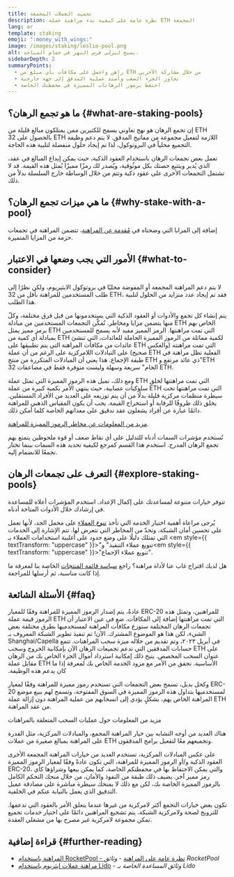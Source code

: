 ```yaml
---
title: تجميد العملات المجمعة
description: نظرة عامة على كيفية بدء مراهنة عملة ETH المجمعة
lang: ar
template: staking
emoji: ":money_with_wings:"
image: /images/staking/leslie-pool.png
alt: يسبح ليزلي فرس النهر في حمام السباحة.
sidebarDepth: 2
summaryPoints:
  - راهن واحصل على مكافآت بأي مبلغ من ETH من خلال مشاركة الآخرين
  - تجاوز الجزء الصعب وأسند عملية المدقق إلى جهة خارجية
  - احتفظ برموز الرهانات المميزة في محفظتك الخاصة
---
```


## ما هو تجمع الرهان؟ {#what-are-staking-pools}

إن تجمع الرهان هو نهج تعاوني يسمح للكثيرين ممن يمتلكون مبالغ قليلة من ETH بالحصول على 32 ETH اللازمة لتفعيل مجموعة من مفاتيح المدقق. لا يتم دعم وظيفة التجميع محلياً في البروتوكول، لذا تم إيجاد حلول منفصلة لتلبية هذه الحاجة.

تعمل بعض تجمعات الرهان باستخدام العقود الذكية، حيث يمكن إيداع المبالغ في عقد، الذي يُدير ويتتبع حصتك بكل موثُوقية، ويُصدر لك رمزًا مميزًا يُمثل هذه القيمة. قد لا تشتمل التجمعات الأخرى على عقود ذكية وتتم من خلال الوساطة خارج السلسلة بدلاً من ذلك.

## ما هي ميزات تجمع الرهان؟ {#why-stake-with-a-pool}

إضافة إلى المزايا التي وضحناه في [مُقدمة عن المراهنة](/staking/)، تتضمن المراهنة في تجمعات حزمة من المزايا المتميزة.

<CardGrid>
  <Card title="حاجز مشاركة منخفض" emoji="🐟" description="Not a whale? No problem. Most staking pools let you stake virtually any amount of ETH by joining forces with other stakers, unlike staking solo which requires 32 ETH." />
  <Card title="المراهنة اليوم" emoji=":stopwatch:" description="Staking with a pool is as easy as a token swap. No need to worry about hardware setup and node maintenance. Pools allow you to deposit your ETH which enables node operators to run validators. Rewards are then distributed to contributors minus a fee for node operations." />
  <Card title="مراهنة الرموز المميزة" emoji=":droplet:" description="Many staking pools provide a token that represents a claim on your staked ETH and the rewards it generates. This allows you to make use of your staked ETH, e.g. as collateral in DeFi applications." />
</CardGrid>

<StakingComparison page="pools" />

## الأمور التي يجب وضعها في اﻻعتبار {#what-to-consider}

لا يتم دعم المراهنة المجمعة أو المفوضة محليًا في بروتوكول اﻻيثيريوم، ولكن نظرًا إلى طلب المستخدمين للمراهنة بأقل من 32 ETH، فقد تم إيجاد عدد متزايد من الحلول لتلبية هذا الطلب.

يتم إنشاء كل تجمع والأدوات أو العقود الذكية التي يستخدمونها من قبل فرق مختلفة، وكلّ منها يتضمن مزايا ومخاطر. تُمكِّن التجمعات المستخدمين من مبادلة ETH الخاص بهم برمز مميز يمثل ETH التي تمت مراهنتها. الرمز المميز مفيد لأنه يسمح للمستخدمين بمبادلة أي كمية من ETH لكمية مماثلة من الرموز المميزة الحاملة للعائدات، التي تنشئ عائدات من مكافأت المراهنة التي يتم تطبيقها على ETH التي تمت مراهنته (والعكس صحيح) على التبادلات اللامركزية على الرغم من أن عملة ETH الفعلية تظل مراهنة في طبقة الإجماع. هذا يعني أن المبادلات المتكررة من منتج ETH ذي عائد مرتفع و"ETH الخام" سريعة وسهلة وليست متوفرة فقط في مضاعفات 32 ETH.

ومع ذلك، تميل هذه الرموز المميزة التي تمثل عملة ETH التي تمت مراهنتها لخلق سلوكيات عصابية، حيث ينتهي الأمر بكمية كبيرة من عملة ETH التي تمت مراهنتها تحت سيطرة منظمات مركزية قليلة بدلًا من أن يتم توزيعه على العديد من الأفراد المستقلين. يخلق ذلك ظروفًا للرقابة أو استخراج القيمة. يجب أن يكون المقياس الذهبي للمراهنة دائمًا عبارة عن أفراد يشغلون عقد تدقيق على معداتهم الخاصة كلما أمكن ذلك.

[مزيد من المعلومات عن مخاطر الرموز المميزة للمراهنة](https://notes.ethereum.org/@djrtwo/risks-of-lsd).

تُستخدم مؤشرات السمات أدناه للتدليل على أي نقاط ضعف أو قوة ملحوظين يتمتع بهم تجمع الرهان المدرج. استخدم هذا القسم كمرجع لكيفية تحديد هذه السمات بينما تختار تجمعًا للانضمام إليه.

<StakingConsiderations page="pools" />

## التعرف على تجمعات الرهان {#explore-staking-pools}

تتوفر خيارات متنوعة لمساعدتك على إكمال الإعداد. استخدم المؤشرات أعلاه للمساعدة في إرشادك خلال الأدوات المتاحة أدناه.

<ProductDisclaimer />

<StakingProductsCardGrid category="pools" />

يُرجى مراعاة أهمية اختيار الخدمة التي تأخذ [تنوع العملاء](/developers/docs/nodes-and-clients/client-diversity/) على محمل الجد، لأنها تعمل على تحسين أمان الشبكة، وتحدّ من المخاطر التي تتعرض لها. تتم الإشارة إلى الخدمات التي تمتلك دليلًا على وضع حدود على أغلبية استخدامات العملاء بـ <em style={{ textTransform: "uppercase" }}>"تنويع عملاء التنفيذ"</em> و<em style={{ textTransform: "uppercase" }}>"تنويع عملاء الإجماع".</em>

هل لديك اقتراح غاب عنا لأداة مراهنة؟ راجع [سياسة قائمة المنتجات](/contributing/adding-staking-products/) الخاصة بنا لمعرفة ما إذا كانت مناسبة، ثم أرسلها للمراجعة.

## الأسئلة الشائعة {#faq}

<ExpandableCard title="كيف يمكنني كسب المكافآت؟">
عادةً، يتم إصدار الرموز المميزة للمراهنة وفقًا للمعيار ERC-20 للمراهنين، وتمثل هذه الرموز قيمة عملة ETH التي تمت مراهنتها إضافة إلى المكافآت. ضع في عين الاعتبار أن تجمعات الرهان المختلفة ستوزع مكافآت المراهنة لمستخدميها بطرق مختلفة بعض الشيء، لكن هذا هو الموضوع المشترك.
</ExpandableCard>

<ExpandableCard title="متى يمكنني سحب رهاني؟">
الآن! تم تنفيذ تطوير الشبكة المعروف بـ Shanghai/Capella في أبريل ٢٠٢٣، وتم تقديم من خلاله ميزة سحب المراهنات. تتمع حسابات المدققين التي تدعم تجميعات الرهان الآن بإمكانية الخروج وسحب ETH على عنوان السحب المخصص. يتيح ذلك إمكانية استرداد أموال الجزء الخاص بك من الرهان مقابل عملة ETH الأساسية. تحقق من الأمر مع مزود الخدمة الخاص بك لمعرفة إذا ما كان يدعم هذه الوظيفة.

وكحل بديل، تسمح بعض التجمعات التي تستخدم رموز مميزة للمراهنة وفقًا لمعيار ERC-20 لمستخدميها بتداول هذه الرموز المميزة في السوق المفتوحة، وتسمح لهم ببيع موضع المراهنة الخاص بهم، بشكلٍ يؤدي إلى انسحابهم من عملية المراهنة دون إزالة عملة ETH من عقد المراهنة.

<ButtonLink href="/staking/withdrawals/">مزيد من المعلومات حول عمليات السحب المتعلقة بالمراهنات</ButtonLink>
</ExpandableCard>

<ExpandableCard title="هل هذا مختلف عن المراهنة باستخدام منصة التبادل التي أستخدمها؟">
هناك العديد من أوجه التشابه بين خيار المراهنة المجمع، والمبادلات المركزية، مثل القدرة على المراهنة بمبالغ صغيرة من عملات ETH وتجميعهم معًا لتفعيل برامج المدققون.

على عكس المبادلات المركزية، تستخدم العديد من خيارات المراهنة المجمعة الأخرى العقود الذكية و/أو الرموز المميزة للمراهنة، التي تكون عادةً وفقًا لمعيار الرموز المميزة ERC-20، والتي يمكن الاحتفاظ بها في محفظتكم الخاصة، كما يمكن بيعها وشراؤها كأي رمز مميز آخر. يضيف ذلك طبقة من النفوذ والأمان، من خلال منحك التحكم الكامل بالرموز المميزة الخاصة بك، لكن مع ذلك لا يمنحك سيطرة مباشرة على مصادقة عميل التدقيق الذي يعمل بالنيابة عنكم في الخلفية.

تكون بعض خيارات التجمع أكثر لامركزية من غيرها عندما يتعلق الأمر بالعقود التي تدعمها. للترويج لصحة ولامركزية الشبكة، يتم تشجيع المراهنين دائمًا على اختيار خدمات تجميع تمكن مجموعة لامركزية غير مصرح بها من مشغلي العقدة.
</ExpandableCard>

## قراءة إضافية {#further-reading}

- [المراهنة باستخدام RocketPool - نظرة عامة على المراهنة](https://docs.rocketpool.net/guides/staking/overview.html) - _وثائق RocketPool_
- [مراهنة عملات إيثريوم باستخدام Lido](https://help.lido.fi/en/collections/2947324-staking-ethereum-with-lido) - _وثائق المساعدة الخاصة بـ Lido_
